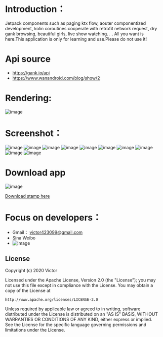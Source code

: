 # Introduction：

Jetpack components such as paging ktx flow, aouter componentized development, 
kolin coroutines cooperate with retrofit network request, dry gank browsing, 
beautiful girls, live show watching. . . All you want is here.This application 
is only for learning and use.Please do not use it!

# Api source
- https://gank.io/api
- https://www.wanandroid.com/blog/show/2

# Rendering:
![image](https://github.com/Victor2018/Cherry/raw/master/SrceenShot/rendering.gif)

# Screenshot：
![image](https://github.com/Victor2018/Cherry/raw/master/SrceenShot/st_1.png)
![image](https://github.com/Victor2018/Cherry/raw/master/SrceenShot/st_2.png)
![image](https://github.com/Victor2018/Cherry/raw/master/SrceenShot/st_3.png)
![image](https://github.com/Victor2018/Cherry/raw/master/SrceenShot/st_4.png)
![image](https://github.com/Victor2018/Cherry/raw/master/SrceenShot/st_5.png)
![image](https://github.com/Victor2018/Cherry/raw/master/SrceenShot/st_6.png)
![image](https://github.com/Victor2018/Cherry/raw/master/SrceenShot/st_7.png)
![image](https://github.com/Victor2018/Cherry/raw/master/SrceenShot/st_8.png)
![image](https://github.com/Victor2018/Cherry/raw/master/SrceenShot/st_9.png)
![image](https://github.com/Victor2018/Cherry/raw/master/SrceenShot/st_10.png)

# Download app
![image](https://github.com/Victor2018/Cherry/raw/master/SrceenShot/download.png)

[Download stamp here](https://github.com/Victor2018/Cherry/raw/master/app/Cherry.apk)

# Focus on developers：
- Gmail： victor423099@gmail.com
- Sina Weibo
- ![image](https://github.com/Victor2018/Cherry/raw/master/SrceenShot/sina_weibo.jpg)

## License

Copyright (c) 2020 Victor

Licensed under the Apache License, Version 2.0 (the "License");
you may not use this file except in compliance with the License.
You may obtain a copy of the License at

    http://www.apache.org/licenses/LICENSE-2.0

Unless required by applicable law or agreed to in writing, software
distributed under the License is distributed on an "AS IS" BASIS,
WITHOUT WARRANTIES OR CONDITIONS OF ANY KIND, either express or implied.
See the License for the specific language governing permissions and
limitations under the License.



